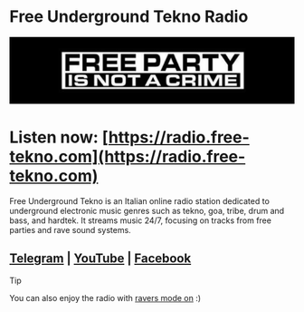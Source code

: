# Free Underground Tekno Radio

![logo](https://github.com/fabriziosalmi/freeundergroundtekno/blob/main/logo.png?raw=true)
# Listen now: [https://radio.free-tekno.com](https://radio.free-tekno.com)

Free Underground Tekno is an Italian online radio station dedicated to underground electronic music genres such as tekno, goa, tribe, drum and bass, and hardtek. It streams music 24/7, focusing on tracks from free parties and rave sound systems.

## [Telegram](https://web.telegram.org/k/#@freeundergroundtekno) | [YouTube](https://www.youtube.com/@FreeUndergroundTeknoRadio) | [Facebook](https://www.facebook.com/Free.Underground.Tekno.Radio/)


> [!TIP]
> You can also enjoy the radio with [ravers mode on](https://listen.free-tekno.com) :)
